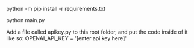 python -m pip install -r requirements.txt

python main.py


Add a file called apikey.py to this root folder, and put the code inside of it like so:
OPENAI_API_KEY = '[enter api key here]'